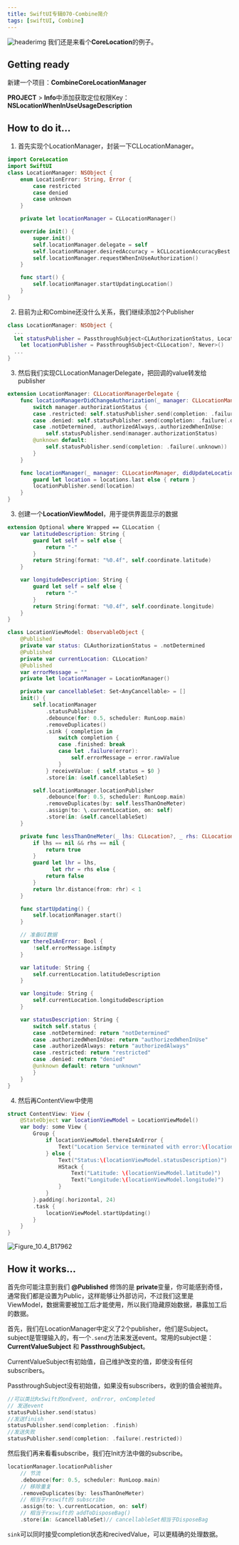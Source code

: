 ```yaml
---
title: SwiftUI专辑070-Combine简介
tags: [swiftUI, Combine]
---
```

![headerimg](./Header.png)
我们还是来看个**CoreLocation**的例子。
<!--truncate-->
## Getting ready

新建一个项目：**CombineCoreLocationManager**

**PROJECT** > **Info**中添加获取定位权限Key：**NSLocationWhenInUseUsageDescription**

## How to do it…

1. 首先实现个LocationManager，封装一下CLLocationManager。
```swift
import CoreLocation
import SwiftUI
class LocationManager: NSObject {
    enum LocationError: String, Error {
        case restricted
        case denied
        case unknown
    }

    private let locationManager = CLLocationManager()

    override init() {
        super.init()
        self.locationManager.delegate = self
        self.locationManager.desiredAccuracy = kCLLocationAccuracyBest
        self.locationManager.requestWhenInUseAuthorization()
    }

    func start() {
        self.locationManager.startUpdatingLocation()
    }
}
```

2. 目前为止和Combine还没什么关系，我们继续添加2个Publisher
```swift
class LocationManager: NSObject {
  ...
  let statusPublisher = PassthroughSubject<CLAuthorizationStatus, LocationError>()
	let locationPublisher = PassthroughSubject<CLLocation?, Never>()
  ...
}

```

3. 然后我们实现CLLocationManagerDelegate，把回调的value转发给publisher
```swift
extension LocationManager: CLLocationManagerDelegate {
    func locationManagerDidChangeAuthorization(_ manager: CLLocationManager) {
        switch manager.authorizationStatus {
        case .restricted: self.statusPublisher.send(completion: .failure(.restricted))
        case .denied: self.statusPublisher.send(completion: .failure(.denied))
        case .notDetermined, .authorizedAlways,.authorizedWhenInUse:
            self.statusPublisher.send(manager.authorizationStatus)
        @unknown default:
            self.statusPublisher.send(completion: .failure(.unknown))
        }
    }

    func locationManager(_ manager: CLLocationManager, didUpdateLocations locations: [CLLocation]) {
        guard let location = locations.last else { return }
        locationPublisher.send(location)
    }
}
```

3. 创建一个**LocationViewModel**，用于提供界面显示的数据
```swift
extension Optional where Wrapped == CLLocation {
    var latitudeDescription: String {
        guard let self = self else {
            return "-"
        }
        return String(format: "%0.4f", self.coordinate.latitude)
    }

    var longitudeDescription: String {
        guard let self = self else {
            return "-"
        }
        return String(format: "%0.4f", self.coordinate.longitude)
    }
}

class LocationViewModel: ObservableObject {
    @Published
    private var status: CLAuthorizationStatus = .notDetermined
    @Published
    private var currentLocation: CLLocation?
    @Published
    var errorMessage = ""
    private let locationManager = LocationManager()

    private var cancellableSet: Set<AnyCancellable> = []
    init() {
        self.locationManager
            .statusPublisher
            .debounce(for: 0.5, scheduler: RunLoop.main)
            .removeDuplicates()
            .sink { completion in
                switch completion {
                case .finished: break
                case let .failure(error):
                    self.errorMessage = error.rawValue
                }
            } receiveValue: { self.status = $0 }
            .store(in: &self.cancellableSet)

        self.locationManager.locationPublisher
            .debounce(for: 0.5, scheduler: RunLoop.main)
            .removeDuplicates(by: self.lessThanOneMeter)
            .assign(to: \.currentLocation, on: self)
            .store(in: &self.cancellableSet)
    }

    private func lessThanOneMeter(_ lhs: CLLocation?, _ rhs: CLLocation?) -> Bool {
        if lhs == nil && rhs == nil {
            return true
        }
        guard let lhr = lhs,
              let rhr = rhs else {
            return false
        }
        return lhr.distance(from: rhr) < 1
    }

    func startUpdating() {
        self.locationManager.start()
    }

    // 准备UI数据
    var thereIsAnError: Bool {
        !self.errorMessage.isEmpty
    }

    var latitude: String {
        self.currentLocation.latitudeDescription
    }

    var longitude: String {
        self.currentLocation.longitudeDescription
    }

    var statusDescription: String {
        switch self.status {
        case .notDetermined: return "notDetermined"
        case .authorizedWhenInUse: return "authorizedWhenInUse"
        case .authorizedAlways: return "authorizedAlways"
        case .restricted: return "restricted"
        case .denied: return "denied"
        @unknown default: return "unknown"
        }
    }
}
```

4. 然后再ContentView中使用
```swift
struct ContentView: View {
    @StateObject var locationViewModel = LocationViewModel()
    var body: some View {
        Group {
            if locationViewModel.thereIsAnError {
                Text("Location Service terminated with error:\(locationViewModel.errorMessage)")
            } else {
                Text("Status:\(locationViewModel.statusDescription)")
                HStack {
                    Text("Latitude: \(locationViewModel.latitude)")
                    Text("Longitude:\(locationViewModel.longitude)")
                }
            }
        }.padding(.horizontal, 24)
        .task {
            locationViewModel.startUpdating()
        }
    }
}
```

![Figure_10.4_B17962](https://tva1.sinaimg.cn/large/008i3skNgy1gyc5m0w4i6j30b40b5q3a.jpg)

## How it works…

首先你可能注意到我们 **@Published** 修饰的是 **private**变量，你可能感到奇怪，通常我们都是设置为Public，这样能够让外部访问，不过我们这里是ViewModel，数据需要被加工后才能使用，所以我们隐藏原始数据，暴露加工后的数据。

首先，我们在LocationManager中定义了2个publisher，他们是Subject。subject是管理输入的，有一个`.send`方法来发送event。常用的subject是：**CurrentValueSubject** 和 **PassthroughSubject**。

CurrentValueSubject有初始值，自己维护改变的值，即使没有任何subscribers。

PassthroughSubject没有初始值，如果没有subscribers，收到的值会被抛弃。

```swift
//可以类比RxSwift的onEvent, onError, onCompleted
// 发送event
statusPublisher.send(status)
//发送finish
statusPublisher.send(completion: .finish)
//发送失败
statusPublisher.send(completion: .failure(.restricted))
```

然后我们再来看看subscribe，我们在Init方法中做的subscribe。

```swift
locationManager.locationPublisher
	// 节流
    .debounce(for: 0.5, scheduler: RunLoop.main)
	// 移除重复
    .removeDuplicates(by: lessThanOneMeter)
	// 相当于rxswift的 subscribe
    .assign(to: \.currentLocation, on: self)
	// 相当于rxswift的 addToDisposeBag()
    .store(in: &cancellableSet)// cancellableSet相当于DisposeBag
```

`sink`可以同时接受completion状态和recivedValue，可以更精确的处理数据。
